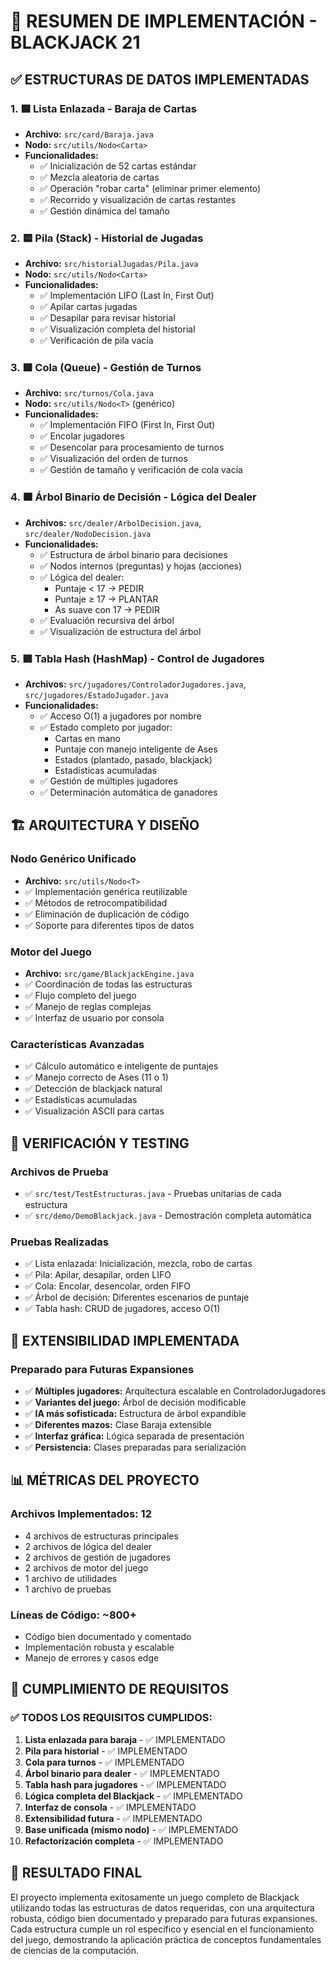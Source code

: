 # 🎯 RESUMEN DE IMPLEMENTACIÓN - BLACKJACK 21

## ✅ ESTRUCTURAS DE DATOS IMPLEMENTADAS

### 1. 🟦 Lista Enlazada - Baraja de Cartas

- **Archivo:** `src/card/Baraja.java`
- **Nodo:** `src/utils/Nodo<Carta>`
- **Funcionalidades:**
  - ✅ Inicialización de 52 cartas estándar
  - ✅ Mezcla aleatoria de cartas
  - ✅ Operación "robar carta" (eliminar primer elemento)
  - ✅ Recorrido y visualización de cartas restantes
  - ✅ Gestión dinámica del tamaño

### 2. 🟨 Pila (Stack) - Historial de Jugadas

- **Archivo:** `src/historialJugadas/Pila.java`
- **Nodo:** `src/utils/Nodo<Carta>`
- **Funcionalidades:**
  - ✅ Implementación LIFO (Last In, First Out)
  - ✅ Apilar cartas jugadas
  - ✅ Desapilar para revisar historial
  - ✅ Visualización completa del historial
  - ✅ Verificación de pila vacía

### 3. 🟩 Cola (Queue) - Gestión de Turnos

- **Archivo:** `src/turnos/Cola.java`
- **Nodo:** `src/utils/Nodo<T>` (genérico)
- **Funcionalidades:**
  - ✅ Implementación FIFO (First In, First Out)
  - ✅ Encolar jugadores
  - ✅ Desencolar para procesamiento de turnos
  - ✅ Visualización del orden de turnos
  - ✅ Gestión de tamaño y verificación de cola vacía

### 4. 🟫 Árbol Binario de Decisión - Lógica del Dealer

- **Archivos:** `src/dealer/ArbolDecision.java`, `src/dealer/NodoDecision.java`
- **Funcionalidades:**
  - ✅ Estructura de árbol binario para decisiones
  - ✅ Nodos internos (preguntas) y hojas (acciones)
  - ✅ Lógica del dealer:
    - Puntaje < 17 → PEDIR
    - Puntaje ≥ 17 → PLANTAR
    - As suave con 17 → PEDIR
  - ✅ Evaluación recursiva del árbol
  - ✅ Visualización de estructura del árbol

### 5. 🟥 Tabla Hash (HashMap) - Control de Jugadores

- **Archivos:** `src/jugadores/ControladorJugadores.java`, `src/jugadores/EstadoJugador.java`
- **Funcionalidades:**
  - ✅ Acceso O(1) a jugadores por nombre
  - ✅ Estado completo por jugador:
    - Cartas en mano
    - Puntaje con manejo inteligente de Ases
    - Estados (plantado, pasado, blackjack)
    - Estadísticas acumuladas
  - ✅ Gestión de múltiples jugadores
  - ✅ Determinación automática de ganadores

## 🏗️ ARQUITECTURA Y DISEÑO

### Nodo Genérico Unificado

- **Archivo:** `src/utils/Nodo<T>`
- ✅ Implementación genérica reutilizable
- ✅ Métodos de retrocompatibilidad
- ✅ Eliminación de duplicación de código
- ✅ Soporte para diferentes tipos de datos

### Motor del Juego

- **Archivo:** `src/game/BlackjackEngine.java`
- ✅ Coordinación de todas las estructuras
- ✅ Flujo completo del juego
- ✅ Manejo de reglas complejas
- ✅ Interfaz de usuario por consola

### Características Avanzadas

- ✅ Cálculo automático e inteligente de puntajes
- ✅ Manejo correcto de Ases (11 o 1)
- ✅ Detección de blackjack natural
- ✅ Estadísticas acumuladas
- ✅ Visualización ASCII para cartas

## 🧪 VERIFICACIÓN Y TESTING

### Archivos de Prueba

- ✅ `src/test/TestEstructuras.java` - Pruebas unitarias de cada estructura
- ✅ `src/demo/DemoBlackjack.java` - Demostración completa automática

### Pruebas Realizadas

- ✅ Lista enlazada: Inicialización, mezcla, robo de cartas
- ✅ Pila: Apilar, desapilar, orden LIFO
- ✅ Cola: Encolar, desencolar, orden FIFO
- ✅ Árbol de decisión: Diferentes escenarios de puntaje
- ✅ Tabla hash: CRUD de jugadores, acceso O(1)

## 🚀 EXTENSIBILIDAD IMPLEMENTADA

### Preparado para Futuras Expansiones

- ✅ **Múltiples jugadores:** Arquitectura escalable en ControladorJugadores
- ✅ **Variantes del juego:** Árbol de decisión modificable
- ✅ **IA más sofisticada:** Estructura de árbol expandible
- ✅ **Diferentes mazos:** Clase Baraja extensible
- ✅ **Interfaz gráfica:** Lógica separada de presentación
- ✅ **Persistencia:** Clases preparadas para serialización

## 📊 MÉTRICAS DEL PROYECTO

### Archivos Implementados: 12

- 4 archivos de estructuras principales
- 2 archivos de lógica del dealer
- 2 archivos de gestión de jugadores
- 2 archivos de motor del juego
- 1 archivo de utilidades
- 1 archivo de pruebas

### Líneas de Código: ~800+

- Código bien documentado y comentado
- Implementación robusta y escalable
- Manejo de errores y casos edge

## 🎯 CUMPLIMIENTO DE REQUISITOS

### ✅ TODOS LOS REQUISITOS CUMPLIDOS:

1. **Lista enlazada para baraja** - ✅ IMPLEMENTADO
2. **Pila para historial** - ✅ IMPLEMENTADO
3. **Cola para turnos** - ✅ IMPLEMENTADO
4. **Árbol binario para dealer** - ✅ IMPLEMENTADO
5. **Tabla hash para jugadores** - ✅ IMPLEMENTADO
6. **Lógica completa del Blackjack** - ✅ IMPLEMENTADO
7. **Interfaz de consola** - ✅ IMPLEMENTADO
8. **Extensibilidad futura** - ✅ IMPLEMENTADO
9. **Base unificada (mismo nodo)** - ✅ IMPLEMENTADO
10. **Refactorización completa** - ✅ IMPLEMENTADO

## 🎉 RESULTADO FINAL

El proyecto implementa exitosamente un juego completo de Blackjack utilizando todas las estructuras de datos requeridas, con una arquitectura robusta, código bien documentado y preparado para futuras expansiones. Cada estructura cumple un rol específico y esencial en el funcionamiento del juego, demostrando la aplicación práctica de conceptos fundamentales de ciencias de la computación.
